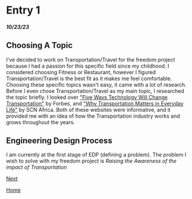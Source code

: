 # Entry 1
##### 10/23/23
## Choosing A Topic

I've decided to work on Transportation/Travel for the freedom project because I had a passion for this specific field since my childhood. I considered choosing Fitness or Restaurant, however I figured Transportation/Travel is the best fit as it makes me feel comfortable. Choosing these specific topics wasn't easy, it came with a lot of research. Before I even chose Transportation/Travel as my main topic, I researched the topic briefly. I looked over ["Five Ways Technology Will Change Transportation"](https://www.forbes.com/sites/forbestechcouncil/2021/12/22/five-ways-technology-will-change-transportation-in-2022/?sh=3e98c0de20d8) by Forbes, and ["Why Transportation Matters in Everyday Life"](https://scnafrica.com/2022/03/23/why-transportation-matters-in-everyday-life/) by SCN Africa. Both of these websites were informative, and it provided me with an idea of how the Transportation industry works and grows throughout the years. 

## Engineering Design Process

I am currently at the first stage of EDP (defining a problem). The problem I wish to solve with my freedom project is *Raising the Awareness of the impact of Transportation*

[Next](entry02.md)

[Home](../README.md)
